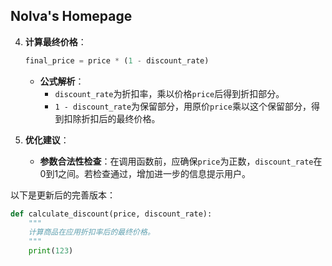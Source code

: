 ## Nolva's Homepage

4. **计算最终价格**：
   ```python
   final_price = price * (1 - discount_rate)
   ```
   - **公式解析**：
     - `discount_rate`为折扣率，乘以价格`price`后得到折扣部分。
     - `1 - discount_rate`为保留部分，用原价`price`乘以这个保留部分，得到扣除折扣后的最终价格。

6. **优化建议**：
   - **参数合法性检查**：在调用函数前，应确保`price`为正数，`discount_rate`在0到1之间。若检查通过，增加进一步的信息提示用户。

以下是更新后的完善版本：

```python
def calculate_discount(price, discount_rate):
    """
    计算商品在应用折扣率后的最终价格。
    """
    print(123)
```
